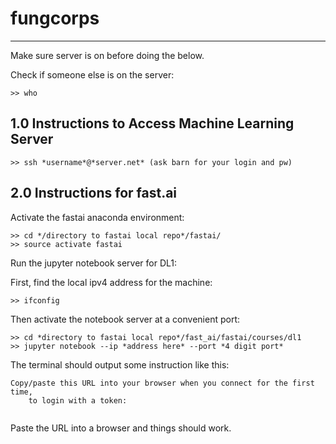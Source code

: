 # fungcorps
---
Make sure server is on before doing the below.

Check if someone else is on the server:
```
>> who
```
## 1.0 Instructions to Access Machine Learning Server ##
```
>> ssh *username*@*server.net* (ask barn for your login and pw)
```  
## 2.0 Instructions for fast.ai ##

Activate the fastai anaconda environment:
```
>> cd */directory to fastai local repo*/fastai/
>> source activate fastai 
``` 
Run the jupyter notebook server for DL1:

First, find the local ipv4 address for the machine:
```
>> ifconfig
```
Then activate the notebook server at a convenient port:
```
>> cd *directory to fastai local repo*/fast_ai/fastai/courses/dl1
>> jupyter notebook --ip *address here* --port *4 digit port*
```
The terminal should output some instruction like this:
```
Copy/paste this URL into your browser when you connect for the first time,
    to login with a token:
     
```
Paste the URL into a browser and things should work.
